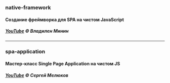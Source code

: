 ### native-framework
#### Создание фреймворка для SPA на чистом JavaScript
##### [YouTube](https://www.youtube.com/playlist?list=PLD-piGJ3Dtl2udeyt7Nx_otMxBKrhnxGv) &copy; Владилен Минин

***

### spa-application
#### Мастер-класс Single Page Application на чистом JS
##### [YouTube](https://youtu.be/cz4rMkmj4kQ) &copy; Сергей Мелюков
